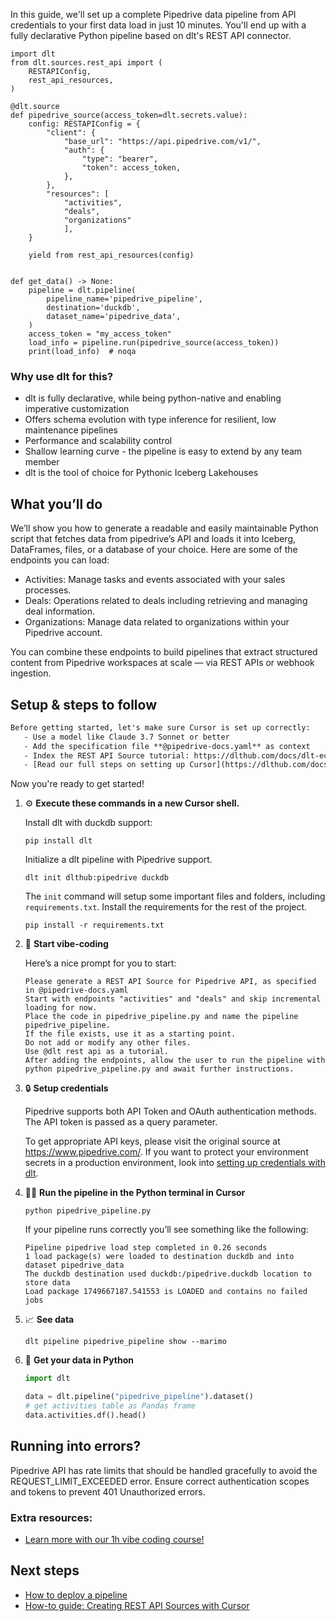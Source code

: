 In this guide, we'll set up a complete Pipedrive data pipeline from API credentials to your first data load in just 10 minutes. You'll end up with a fully declarative Python pipeline based on dlt's REST API connector.

```python-outcome
import dlt
from dlt.sources.rest_api import (
    RESTAPIConfig,
    rest_api_resources,
)

@dlt.source
def pipedrive_source(access_token=dlt.secrets.value):
    config: RESTAPIConfig = {
        "client": {
            "base_url": "https://api.pipedrive.com/v1/",
            "auth": {
                "type": "bearer",
                "token": access_token,
            },
        },
        "resources": [
            "activities",
            "deals",
            "organizations"
            ],
    }

    yield from rest_api_resources(config)


def get_data() -> None:
    pipeline = dlt.pipeline(
        pipeline_name='pipedrive_pipeline',
        destination='duckdb',
        dataset_name='pipedrive_data', 
    )
    access_token = "my_access_token"
    load_info = pipeline.run(pipedrive_source(access_token))
    print(load_info)  # noqa
```

### Why use dlt for this?

- dlt is fully declarative, while being python-native and enabling imperative customization
- Offers schema evolution with type inference for resilient, low maintenance pipelines
- Performance and scalability control
- Shallow learning curve - the pipeline is easy to extend by any team member
- dlt is the tool of choice for Pythonic Iceberg Lakehouses

## What you’ll do

We’ll show you how to generate a readable and easily maintainable Python script that fetches data from pipedrive’s API and loads it into Iceberg, DataFrames, files, or a database of your choice. Here are some of the endpoints you can load:

- Activities: Manage tasks and events associated with your sales processes.
- Deals: Operations related to deals including retrieving and managing deal information.
- Organizations: Manage data related to organizations within your Pipedrive account.

You can combine these endpoints to build pipelines that extract structured content from Pipedrive workspaces at scale — via REST APIs or webhook ingestion.

## Setup & steps to follow

```default
Before getting started, let's make sure Cursor is set up correctly:
   - Use a model like Claude 3.7 Sonnet or better
   - Add the specification file **@pipedrive-docs.yaml** as context
   - Index the REST API Source tutorial: https://dlthub.com/docs/dlt-ecosystem/verified-sources/rest_api/ and add it to context as **@dlt rest api**
   - [Read our full steps on setting up Cursor](https://dlthub.com/docs/dlt-ecosystem/llm-tooling/cursor-restapi#23-configuring-cursor-with-documentation)
```

Now you're ready to get started! 

1. ⚙️ **Execute these commands in a new Cursor shell.**
    
    Install dlt with duckdb support:
    ```shell
    pip install dlt
    ```

    Initialize a dlt pipeline with Pipedrive support.
    ```shell
    dlt init dlthub:pipedrive duckdb
    ```

    The `init` command will setup some important files and folders, including `requirements.txt`. Install the requirements for the rest of the project.
    ```shell
    pip install -r requirements.txt
    ```
    
2. 🤠 **Start vibe-coding**
    
    Here’s a nice prompt for you to start: 
    
    ```prompt
    Please generate a REST API Source for Pipedrive API, as specified in @pipedrive-docs.yaml 
    Start with endpoints "activities" and "deals" and skip incremental loading for now. 
    Place the code in pipedrive_pipeline.py and name the pipeline pipedrive_pipeline. 
    If the file exists, use it as a starting point. 
    Do not add or modify any other files. 
    Use @dlt rest api as a tutorial. 
    After adding the endpoints, allow the user to run the pipeline with python pipedrive_pipeline.py and await further instructions.
    ```

    
3. 🔒 **Setup credentials** 
    
    Pipedrive supports both API Token and OAuth authentication methods. The API token is passed as a query parameter.
    
    To get appropriate API keys, please visit the original source at https://www.pipedrive.com/.
    If you want to protect your environment secrets in a production environment, look into [setting up credentials with dlt](https://dlthub.com/docs/walkthroughs/add_credentials).
    
4. 🏃‍♀️ **Run the pipeline in the Python terminal in Cursor**
    
    ```shell
    python pipedrive_pipeline.py
    ```
    
    If your pipeline runs correctly you’ll see something like the following:
    
    ```shell
    Pipeline pipedrive load step completed in 0.26 seconds
    1 load package(s) were loaded to destination duckdb and into dataset pipedrive_data
    The duckdb destination used duckdb:/pipedrive.duckdb location to store data
    Load package 1749667187.541553 is LOADED and contains no failed jobs
    ```
    
5. 📈 **See data**
    
    ```shell
    dlt pipeline pipedrive_pipeline show --marimo
    ```
    
6. 🐍 **Get your data in Python**
    
    ```python
    import dlt

   data = dlt.pipeline("pipedrive_pipeline").dataset()
   # get activities table as Pandas frame
   data.activities.df().head()
    ```

## Running into errors?

Pipedrive API has rate limits that should be handled gracefully to avoid the REQUEST_LIMIT_EXCEEDED error. Ensure correct authentication scopes and tokens to prevent 401 Unauthorized errors.

### Extra resources:

- [Learn more with our 1h vibe coding course!](https://www.youtube.com/watch?v=GGid70rnJuM)

## Next steps

- [How to deploy a pipeline](https://dlthub.com/docs/walkthroughs/deploy-a-pipeline)
- [How-to guide: Creating REST API Sources with Cursor](https://dlthub.com/docs/dlt-ecosystem/llm-tooling/cursor-restapi)